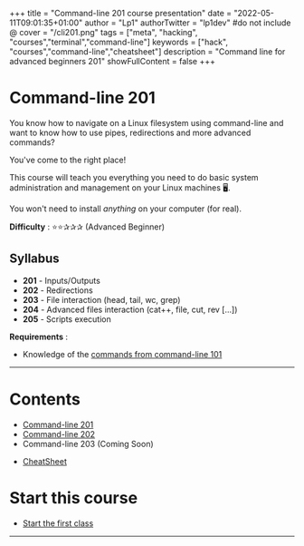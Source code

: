 +++
title = "Command-line 201 course presentation"
date = "2022-05-11T09:01:35+01:00"
author = "Lp1"
authorTwitter = "lp1dev" #do not include @
cover = "/cli201.png"
tags = ["meta", "hacking", "courses","terminal","command-line"]
keywords = ["hack", "courses","command-line","cheatsheet"]
description = "Command line for advanced beginners 201"
showFullContent = false
+++

# Command-line 201

You know how to navigate on a Linux filesystem using command-line and want to know how to use pipes, redirections and more advanced commands?

You've come to the right place! 

This course will teach you everything you need to do basic system administration and management on your Linux machines 🖥️.

You won't need to install *anything* on your computer (for real).

**Difficulty** : ⭐⭐✰✰✰ (Advanced Beginner)

## Syllabus

- **201** - Inputs/Outputs
- **202** - Redirections
- **203** - File interaction (head, tail, wc, grep)
- **204** - Advanced files interaction (cat++, file, cut, rev [...])
- **205** - Scripts execution 

**Requirements** : 

- Knowledge of the [commands from command-line 101](/posts/command_line_101/cheatsheet)

---


# Contents

- [Command-line 201](./201)
- [Command-line 202](./202)
- Command-line 203 (Coming Soon)
<!-- - [Command-line 203](./203) -->
<!-- - [Command-line 204](./204) -->

- [CheatSheet](./cheatsheet)

# Start this course

- [Start the first class](./201)

---

